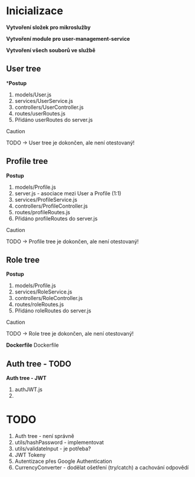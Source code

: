 # Inicializace
**Vytvoření složek pro mikroslužby**

**Vytvoření module pro user-management-service**

**Vytvoření všech souborů ve službě**

## User tree

***Postup**
1. models/User.js
2. services/UserService.js
3. controllers/UserController.js
4. routes/userRoutes.js
5. Přidáno userRoutes do server.js 

> [!CAUTION]
> TODO -> User tree je dokončen, ale není otestovaný!


## Profile tree

**Postup**
1. models/Profile.js
2. server.js - asociace mezi User a Profile (1:1)
3. services/ProfileService.js
4. controllers/ProfileController.js
5. routes/profileRoutes.js
6. Přidáno profileRoutes do server.js 

> [!CAUTION]
> TODO -> Profile tree je dokončen, ale není otestovaný!


## Role tree

**Postup**
1. models/Profile.js
2. services/RoleService.js
3. controllers/RoleController.js
4. routes/roleRoutes.js
5. Přidáno roleRoutes do server.js

> [!CAUTION]
> TODO -> Role tree je dokončen, ale není otestovaný!

**Dockerfile**
Dockerfile

## Auth tree - TODO
**Auth tree - JWT**
1. authJWT.js
2. 

# TODO
1. Auth tree - není správně
2. utils/hashPassword - implementovat
3. utils/validateInput - je potřeba?
4. JWT Tokeny
5. Autentizace přes Google Authentication
6. CurrencyConverter - dodělat ošetření (try/catch) a cachování odpovědí